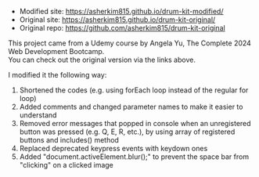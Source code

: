 - Modified site: https://asherkim815.github.io/drum-kit-modified/
- Original site: https://asherkim815.github.io/drum-kit-original/
- Original repo: https://github.com/asherkim815/drum-kit-original

This project came from a Udemy course by Angela Yu, The Complete 2024 Web Development Bootcamp.\
You can check out the original version via the links above.

I modified it the following way:

1. Shortened the codes (e.g. using forEach loop instead of the regular for loop)
2. Added comments and changed parameter names to make it easier to understand
3. Removed error messages that popped in console when an unregistered button was pressed (e.g. Q, E, R, etc.), by using array of registered buttons and includes() method
4. Replaced deprecated keypress events with keydown ones
5. Added "document.activeElement.blur();" to prevent the space bar from "clicking" on a clicked image
